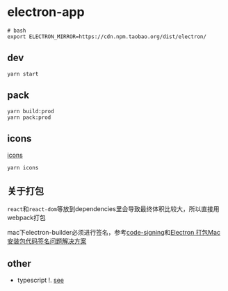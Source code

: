 # electron-app

```
# bash
export ELECTRON_MIRROR=https://cdn.npm.taobao.org/dist/electron/
```

## dev

```
yarn start
```

## pack

```
yarn build:prod
yarn pack:prod
```

## icons

[icons](https://www.electron.build/icons)

```
yarn icons
```

## 关于打包

`react`和`react-dom`等放到dependencies里会导致最终体积比较大，所以直接用webpack打包

mac下electron-builder必须进行签名，参考[code-signing](https://www.electron.build/code-signing)和[Electron 打包Mac安装包代码签名问题解决方案](https://segmentfault.com/a/1190000012902525)

## other

* typescript !. [see](https://www.logicbig.com/tutorials/misc/typescript/non-null-assertion-operator.html)
